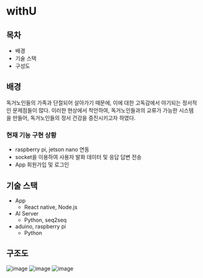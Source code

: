 # withU

## 목차
- 배경
- 기술 스택
- 구성도

## 배경
독거노인들의 가족과 단절되어 살아가기 때문에, 이에 대한 고독감에서 야기되는 정서적인 문제점들이 많다. 이러한 현상에서 착안하여,
독거노인들과의 교류가 가능한 시스템을 만들어, 독거노인들의 정서 건강을 증진시키고자 하였다.

### 현재 기능 구현 상황
- raspberry pi, jetson nano 연동
- socket을 이용하여 사용자 발화 데이터 및 응답 답변 전송
- App 회원가입 및 로그인


## 기술 스택
- App
  - React native, Node.js
- AI Server
  - Python, seq2seq
- aduino, raspberry pi
  - Python 
  

## 구조도
![image](https://user-images.githubusercontent.com/47708313/147879044-99c7e0f2-b568-4c9a-84b5-422776b15d78.png)
![image](https://user-images.githubusercontent.com/47708313/147879055-f29e1f47-47f0-4a5a-a310-574653b27814.png)
![image](https://user-images.githubusercontent.com/47708313/147879073-877b325c-54cf-42f3-a760-122e29e75542.png)
